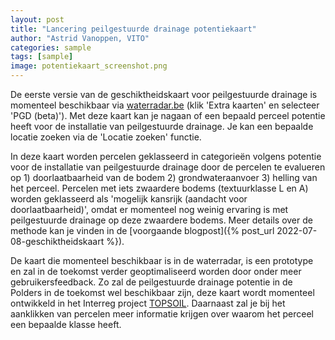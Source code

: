 ```yaml
---
layout: post
title: "Lancering peilgestuurde drainage potentiekaart"
author: "Astrid Vanoppen, VITO"
categories: sample
tags: [sample]
image: potentiekaart_screenshot.png
---
```


De eerste versie van de geschiktheidskaart voor peilgestuurde drainage is momenteel beschikbaar via [waterradar.be](https://www.waterradar.be/)
(klik 'Extra kaarten' en selecteer 'PGD (beta)'). Met deze kaart kan je nagaan of een bepaald perceel potentie 
heeft voor de installatie van peilgestuurde drainage. Je kan een bepaalde locatie zoeken via de 'Locatie zoeken' functie.

In deze kaart worden percelen geklasseerd in categorieën volgens potentie voor de installatie van peilgestuurde drainage 
door de percelen te evalueren op 1) doorlaatbaarheid van de bodem 2) grondwateraanvoer 3) helling van het perceel. 
Percelen met iets zwaardere bodems (textuurklasse L en A) worden geklasseerd als 'mogelijk kansrijk (aandacht voor doorlaatbaarheid)', 
omdat er momenteel nog weinig ervaring is met peilgestuurde drainage op deze zwaardere bodems. Meer details over de methode 
kan je vinden in de [voorgaande blogpost]({% post_url 2022-07-08-geschiktheidskaart %}).

De kaart die momenteel beschikbaar is in de waterradar, is een prototype en zal in de toekomst verder geoptimaliseerd worden 
door onder meer gebruikersfeedback. Zo zal de peilgestuurde drainage potentie in de Polders in de toekomst wel beschikbaar zijn, 
deze kaart wordt momenteel ontwikkeld in het Interreg project [TOPSOIL](https://northsearegion.eu/topsoil/). Daarnaast zal je bij het aanklikken van percelen 
meer informatie krijgen over waarom het perceel een bepaalde klasse heeft.  
